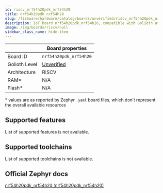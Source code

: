 ```yaml
---
id: riscv_nrf54h20pdk_nrf54h20
title: nrf54h20pdk_nrf54h20
slug: /firmware/hardware/catalog/boards/unverified/riscv_nrf54h20pdk_nrf54h20
description: IoT board nrf54h20pdk_nrf54h20, compatible with Golioth at unverified level.
image: /img/boards/riscv/null
sidebar_class_name: hide-item
---
```


[//]: # (This is an auto-generated file, do not edit! Changes to it will be lost upon re-generation)



|                | Board properties     |
| -------------  | -------------------- |
| Board ID       | `nrf54h20pdk_nrf54h20` |
| Golioth Level  | [Unverified](/firmware/hardware#unverified-boards) |
| Architecture   | RISCV |
| RAM*           | N/A |
| Flash*         | N/A |

\* values are as reported by Zephyr `.yaml` board files, which don't represent the overall available resources



## Supported features

List of supported features is not available.

## Supported toolchains

List of supported toolchains is not available.

## Official Zephyr docs

[nrf54h20pdk_nrf54h20 (nrf54h20pdk_nrf54h20)](https://docs.zephyrproject.org/latest/boards/riscv/nrf54h20pdk_nrf54h20/doc/index.html)
